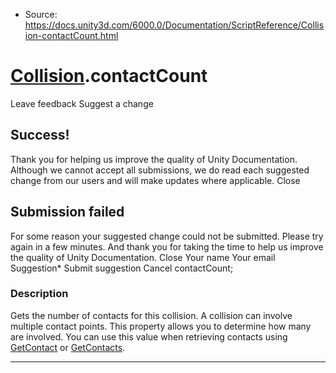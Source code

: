 * Source: https://docs.unity3d.com/6000.0/Documentation/ScriptReference/Collision-contactCount.html

#  [Collision](https://docs.unity3d.com/6000.0/Documentation/ScriptReference/Collision.html).contactCount
Leave feedback
Suggest a change
## Success!
Thank you for helping us improve the quality of Unity Documentation. Although we cannot accept all submissions, we do read each suggested change from our users and will make updates where applicable.
Close
## Submission failed
For some reason your suggested change could not be submitted. Please <a>try again</a> in a few minutes. And thank you for taking the time to help us improve the quality of Unity Documentation.
Close
Your name Your email Suggestion* Submit suggestion
Cancel
contactCount; 
### Description
Gets the number of contacts for this collision.
A collision can involve multiple contact points. This property allows you to determine how many are involved. You can use this value when retrieving contacts using [GetContact](https://docs.unity3d.com/6000.0/Documentation/ScriptReference/Collision.GetContact.html) or [GetContacts](https://docs.unity3d.com/6000.0/Documentation/ScriptReference/Collision.GetContacts.html).
* * *
